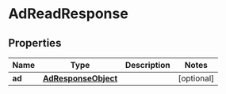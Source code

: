 

# AdReadResponse

## Properties

Name | Type | Description | Notes
------------ | ------------- | ------------- | -------------
**ad** | [**AdResponseObject**](AdResponseObject.md) |  |  [optional]



